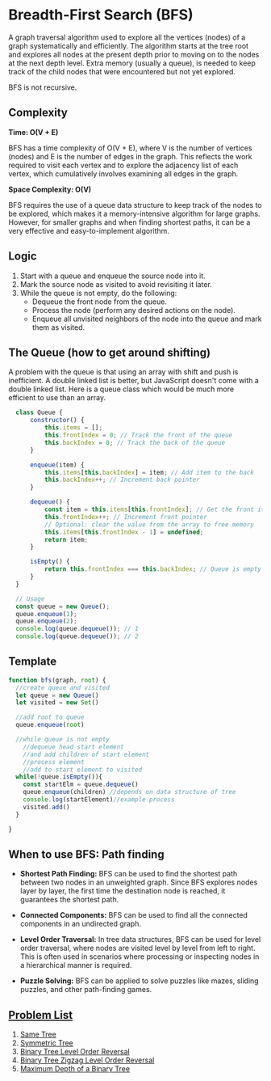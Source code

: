 # Breadth-First Search (BFS) 

A graph traversal algorithm used to explore all the vertices (nodes) of a graph systematically and efficiently. The algorithm starts at the tree root and explores all nodes at the present depth prior to moving on to the nodes at the next depth level. Extra memory (usually a queue), is needed to keep track of the child nodes that were encountered but not yet explored.

BFS is not recursive. 

## Complexity
**Time: O(V + E)**

BFS has a time complexity of O(V + E), where V is the number of vertices (nodes) and E is the number of edges in the graph. This reflects the work required to visit each vertex and to explore the adjacency list of each vertex, which cumulatively involves examining all edges in the graph.

**Space Complexity: O(V)**

BFS requires the use of a queue data structure to keep track of the nodes to be explored, which makes it a memory-intensive algorithm for large graphs. However, for smaller graphs and when finding shortest paths, it can be a very effective and easy-to-implement algorithm.

## Logic

1. Start with a queue and enqueue the source node into it.
1. Mark the source node as visited to avoid revisiting it later.
1. While the queue is not empty, do the following:
    * Dequeue the front node from the queue.
    * Process the node (perform any desired actions on the node).
    * Enqueue all unvisited neighbors of the node into the queue and mark them as visited.


## The Queue (how to get around shifting)

A problem with the queue is that using an array with shift and push is inefficient. A double linked list is better, but JavaScript doesn't come with a double linked list. Here is a queue class which would be much more efficient to use than an array.

```javascript
  class Queue {
      constructor() {
          this.items = [];
          this.frontIndex = 0; // Track the front of the queue
          this.backIndex = 0; // Track the back of the queue
      }

      enqueue(item) {
          this.items[this.backIndex] = item; // Add item to the back
          this.backIndex++; // Increment back pointer
      }

      dequeue() {
          const item = this.items[this.frontIndex]; // Get the front item
          this.frontIndex++; // Increment front pointer
          // Optional: clear the value from the array to free memory
          this.items[this.frontIndex - 1] = undefined;
          return item;
      }

      isEmpty() {
          return this.frontIndex === this.backIndex; // Queue is empty when front and back are the same
      }
  }

  // Usage
  const queue = new Queue();
  queue.enqueue(1);
  queue.enqueue(2);
  console.log(queue.dequeue()); // 1
  console.log(queue.dequeue()); // 2
```

## Template
```javascript
function bfs(graph, root) {
  //create queue and visited
  let queue = new Queue()
  let visited = new Set()

  //add root to queue
  queue.enqueue(root)

  //while queue is not empty
    //dequeue head start element
    //and add children of start element
    //process element
    //add to start element to visited
  while(!queue.isEmpty()){
    const startElm = queue.dequeue()
    queue.enqueue(children) //depends on data structure of tree
    console.log(startElement)//example process
    visited.add()
  }

}
```

## When to use BFS: Path finding

* **Shortest Path Finding:** BFS can be used to find the shortest path between two nodes in an unweighted graph. Since BFS explores nodes layer by layer, the first time the destination node is reached, it guarantees the shortest path.

* **Connected Components:** BFS can be used to find all the connected components in an undirected graph.

* **Level Order Traversal:** In tree data structures, BFS can be used for level order traversal, where nodes are visited level by level from left to right. This is often used in scenarios where processing or inspecting nodes in a hierarchical manner is required.

* **Puzzle Solving:** BFS can be applied to solve puzzles like mazes, sliding puzzles, and other path-finding games.

## [Problem List](https://leetcode.com/tag/breadth-first-search/)

1. [Same Tree](./same_tree.js)
1. [Symmetric Tree](./symetric_tree.js)
1. [Binary Tree Level Order Reversal](./binary_tree_level_order_reversal.js)
1. [Binary Tree Zigzag Level Order Reversal]()
1. [Maximum Depth of a Binary Tree]()